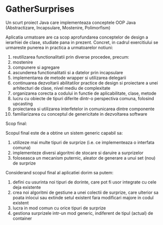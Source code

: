 # GatherSurprises
Un scurt proiect Java care implementeaza conceptele OOP Java (Abstractizare, Incapsulare, Mostenire, Polimorfism)

Aplicatia urmatoare are ca scop aprofundarea conceptelor de design a ierarhiei de clase, studiate pana in prezent. Concret, in cadrul exercitiului se urmareste punerea in practica a urmatoarelor notiuni:
1. reutilizarea functionalitatii prin diverse procedee, precum:
2. mostenire
3. compunere si agregare
4. ascunderea functionalitatii si a datelor prin incapsulare
5. implementarea de metode wrapper si utilizarea delegarii
6. continuarea dezvoltarii abilitatilor practice de design si proiectare a unei arhitecturi de clase, nivel mediu de complexitate
7. organizarea corecta a codului in functie de aplicabilitate, clase, metode
8. lucru cu obiecte de tipuri diferite dintr-o perspectiva comuna, folosind upcasting
9. proiectarea si utilizarea interfetelor in comunicarea dintre componente
10. familiarizarea cu conceptul de genericitate in dezvoltarea software

Scop final:

Scopul final este de a obtine un sistem generic capabil sa:

1. utilizeze mai multe tipuri de surprize (i.e. ce implementeaza o interfata comuna)
2. implementeze diversi algoritmi de stocare si daruire a surprizelor
3. foloseasca un mecanism puternic, aleator de generare a unui set (nou) de surprize

Considerand scopul final al aplicatiei dorim sa putem:

1. defini cu usurinta noi tipuri de dorinte, care pot fi usor integrate cu cele deja existente
2. crea noi algoritmi de gestiune a unei colectii de surprize, care ulterior sa poata inlocui sau extinde setul existent fara modificari majore in codul existent
3. lucra in mod comun cu orice tipuri de surprize
4. gestiona surprizele intr-un mod generic, indiferent de tipul (actual) de container
